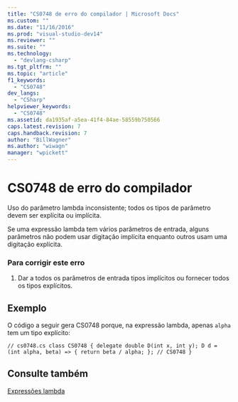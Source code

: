 ```yaml
---
title: "CS0748 de erro do compilador | Microsoft Docs"
ms.custom: ""
ms.date: "11/16/2016"
ms.prod: "visual-studio-dev14"
ms.reviewer: ""
ms.suite: ""
ms.technology: 
  - "devlang-csharp"
ms.tgt_pltfrm: ""
ms.topic: "article"
f1_keywords: 
  - "CS0748"
dev_langs: 
  - "CSharp"
helpviewer_keywords: 
  - "CS0748"
ms.assetid: da1935af-a5ea-41f4-84ae-58559b750566
caps.latest.revision: 7
caps.handback.revision: 7
author: "BillWagner"
ms.author: "wiwagn"
manager: "wpickett"
---
```

# CS0748 de erro do compilador
Uso do parâmetro lambda inconsistente; todos os tipos de parâmetro devem ser explícita ou implícita.  
  
 Se uma expressão lambda tem vários parâmetros de entrada, alguns parâmetros não podem usar digitação implícita enquanto outros usam uma digitação explícita.  
  
### Para corrigir este erro  
  
1.  Dar a todos os parâmetros de entrada tipos implícitos ou fornecer todos os tipos explícitos.  
  
## Exemplo  
 O código a seguir gera CS0748 porque, na expressão lambda, apenas `alpha` tem um tipo explícito:  
  
```  
// cs0748.cs class CS0748 { delegate double D(int x, int y); D d = (int alpha, beta) => { return beta / alpha; }; // CS0748 }  
```  
  
## Consulte também  
 [Expressões lambda](../../csharp/programming-guide/statements-expressions-operators/lambda-expressions.md)